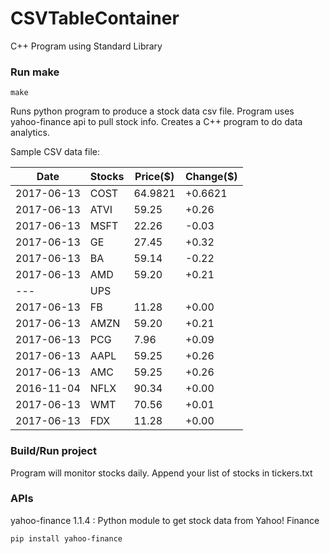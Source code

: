 # CSVTableContainer
C++ Program using Standard Library

### Run make
```
make
```

Runs python program to produce a stock data csv file. Program uses yahoo-finance api to pull stock info.
Creates a C++ program to do data analytics.

Sample CSV data file:

| Date| Stocks| Price($)| Change($) | 
| --- | --- | --- | ---  | 
| 2017-06-13| COST| 64.9821| +0.6621 | 
| 2017-06-13| ATVI| 59.25| +0.26 | 
| 2017-06-13| MSFT| 22.26| -0.03 | 
| 2017-06-13| GE| 27.45| +0.32 | 
| 2017-06-13| BA| 59.14| -0.22 | 
| 2017-06-13| AMD| 59.20| +0.21 | 
| ---| UPS| |  | 
| 2017-06-13| FB| 11.28| +0.00 | 
| 2017-06-13| AMZN| 59.20| +0.21 | 
| 2017-06-13| PCG| 7.96| +0.09 | 
| 2017-06-13| AAPL| 59.25| +0.26 | 
| 2017-06-13| AMC| 59.25| +0.26 | 
| 2016-11-04| NFLX| 90.34| +0.00 | 
| 2017-06-13| WMT| 70.56| +0.01 | 
| 2017-06-13| FDX| 11.28| +0.00 | 

### Build/Run project

Program will monitor stocks daily. Append your list of stocks in tickers.txt

### APIs
yahoo-finance 1.1.4 : Python module to get stock data from Yahoo! Finance

```
pip install yahoo-finance
```

